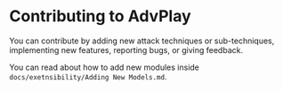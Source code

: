 # Contributing to AdvPlay

You can contribute by adding new attack techniques or sub-techniques, implementing new features, reporting bugs, or giving feedback.

You can read about how to add new modules inside `docs/exetnsibility/Adding New Models.md`.